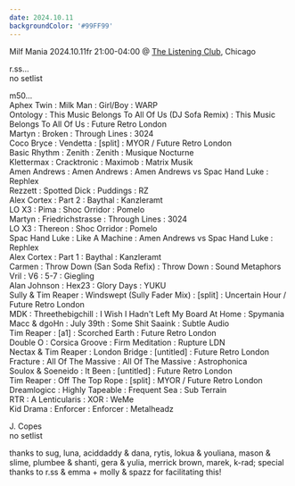 ```yaml
---
date: 2024.10.11
backgroundColor: '#99FF99'
---
```


Milf Mania 2024.10.11fr 21:00-04:00 @ [The Listening Club](https://thelisteningclub.org/), Chicago  

r.ss...  
no setlist  

m50...  
Aphex Twin : Milk Man : Girl/Boy : WARP  
Ontology : This Music Belongs To All Of Us (DJ Sofa Remix) : This Music Belongs To All Of Us : Future Retro London  
Martyn : Broken : Through Lines : 3024  
Coco Bryce : Vendetta : \[split\] : MYOR / Future Retro London  
Basic Rhythm : Zenith : Zenith : Musique Nocturne  
Klettermax : Cracktronic : Maximob : Matrix Musik  
Amen Andrews : Amen Andrews : Amen Andrews vs Spac Hand Luke : Rephlex  
Rezzett : Spotted Dick : Puddings : RZ  
Alex Cortex : Part 2 : Baythal : Kanzleramt  
LO X3 : Pima : Shoc Orridor : Pomelo  
Martyn : Friedrichstrasse : Through Lines : 3024  
LO X3 : Thereon : Shoc Orridor : Pomelo  
Spac Hand Luke : Like A Machine : Amen Andrews vs Spac Hand Luke : Rephlex  
Alex Cortex : Part 1 : Baythal : Kanzleramt  
Carmen : Throw Down (San Soda Refix) : Throw Down : Sound Metaphors  
Vril : V6 : 5-7 : Giegling  
Alan Johnson : Hex23 : Glory Days : YUKU  
Sully & Tim Reaper : Windswept (Sully Fader Mix) : \[split\] : Uncertain Hour / Future Retro London  
MDK : Threethebigchill : I Wish I Hadn't Left My Board At Home : Spymania  
Macc & dgoHn : July 39th : Some Shit Saaink : Subtle Audio  
Tim Reaper : \[a1\] : Scorched Earth : Future Retro London  
Double O : Corsica Groove : Firm Meditation : Rupture LDN  
Nectax & Tim Reaper : London Bridge : \[untitled\] : Future Retro London  
Fracture : All Of The Massive : All Of The Massive : Astrophonica  
Soulox & Soeneido : It Been : \[untitled\] : Future Retro London  
Tim Reaper : Off The Top Rope : \[split\] : MYOR / Future Retro London  
Dreamlogicc : Highly Tapeable : Frequent Sea : Sub Terrain  
RTR : A Lenticularis : XOR : WeMe  
Kid Drama : Enforcer : Enforcer : Metalheadz  

J. Copes  
no setlist  

thanks to sug, luna, aciddaddy & dana, rytis, lokua & youliana, mason & slime, plumbee & shanti, gera & yulia, merrick brown, marek, k-rad; special thanks to r.ss & emma + molly & spazz for facilitating this!